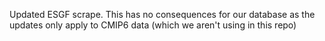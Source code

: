 Updated ESGF scrape. This has no consequences for our database as the updates only apply to CMIP6 data (which we aren't using in this repo)
